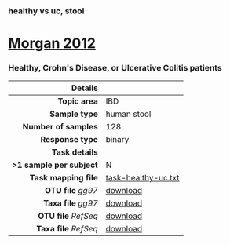 ### healthy vs uc, stool
# [Morgan 2012]( ../docs/sokol.html )
### Healthy, Crohn's Disease, or Ulcerative Colitis patients

| Details                   |                                                           |
| ------------------------: |-----------------------------------------------------------|
| **Topic area**                | IBD                                                |
| **Sample type**               | human stool                                         |
| **Number of samples**         | 128                                         |
| **Response type**             | binary                                           |
| **Task details**              |                                   |
| **>1 sample per subject**     | N                                        |
| **Task mapping file**         | [task-healthy-uc.txt](../datasets/sokol/task-healthy-uc.txt)                                 |
| **OTU file** *gg97*           | [download](../datasets/sokol/gg/otutable.txt)                             |
| **Taxa file** *gg97*          | [download](../datasets/sokol/gg/taxatable.txt)                          |
| **OTU file** *RefSeq*         | [download](../datasets/sokol/refseq/otutable.txt)                    |
| **Taxa file** *RefSeq*        | [download](../datasets/sokol/refseq/taxatable.txt)                  |

